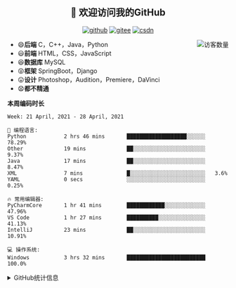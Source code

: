 <h2 align="center">👋 欢迎访问我的GitHub</h2>
<p align="center">
  <a href="https://github.com/eternidad33"><img src="https://img.shields.io/badge/GitHub-ff79c6" alt="github"></a>
  <a href="https://gitee.com/eternidad33"><img src="https://img.shields.io/badge/Gitee-fe7300" alt="gitee"></a>
  <a href="https://blog.csdn.net/qq_42907802"><img src="https://img.shields.io/badge/CSDN-cf000e" alt="csdn"></a>
</p>

<img align='right' src="https://profile-counter.glitch.me/eternidad33/count.svg" alt="访客数量"/>

- 😄**后端** C，C++，Java，Python
- 😃**前端** HTML，CSS，JavaScript
- 😆**数据库** MySQL
- 😝**框架** SpringBoot，Django
- 😛**设计** Photoshop，Audition，Premiere，DaVinci
- 😧**都不精通**

**本周编码时长**

<!--START_SECTION:waka-->
```text
Week: 21 April, 2021 - 28 April, 2021

💬 编程语言: 
Python            2 hrs 46 mins       ███████████████████░░░░░░   78.29% 
Other             19 mins             ██░░░░░░░░░░░░░░░░░░░░░░░   9.37% 
Java              17 mins             ██░░░░░░░░░░░░░░░░░░░░░░░   8.47% 
XML               7 mins              █░░░░░░░░░░░░░░░░░░░░░░░░   3.6% 
YAML              0 secs              ░░░░░░░░░░░░░░░░░░░░░░░░░   0.25%

🔥 常用编辑器: 
PyCharmCore       1 hr 41 mins        ████████████░░░░░░░░░░░░░   47.96% 
VS Code           1 hr 27 mins        ██████████░░░░░░░░░░░░░░░   41.13% 
IntelliJ          23 mins             ██░░░░░░░░░░░░░░░░░░░░░░░   10.91%

💻 操作系统: 
Windows           3 hrs 32 mins       █████████████████████████   100.0%

```


<!--END_SECTION:waka-->




<details>
<summary>GitHub统计信息</summary>

<br/>

> 动态太少，不好意思展示
> 
> 下面的GitHub统计信息是来自于[github-readme-stats](https://github.com/anuraghazra/github-readme-stats)项目，里边有[中文文档](https://github.com/anuraghazra/github-readme-stats/blob/master/readme_cn.md)

<a href="https://github.com/eternidad33/eternidad33">
  <img align="center" src="https://github-readme-stats.anuraghazra1.vercel.app/api?username=eternidad33&show_icons=true" />
</a>
<br/>

---

*近期更新的仓库*

<a href="https://github.com/eternidad33/eternidad33">
  <img align="center" src="https://github-readme-stats.anuraghazra1.vercel.app/api/pin/?username=eternidad33&repo=eternidad33" />
</a>    
<a href="https://gitee.com/eternidad33/leetcode">
  <img align="center" src="https://github-readme-stats.anuraghazra1.vercel.app/api/pin/?username=eternidad33&repo=leetcode" />
</a>

<br/>

<br/>

[![eternidad33's contribution graph as a Game of Life](https://github4life.herokuapp.com/eternidad33.gif)](https://github4life.herokuapp.com/eternidad33)

</details>


